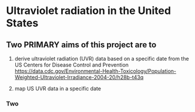 # Ultraviolet radiation in the United States
## Two **PRIMARY** aims of this project are to
  1) derive ultraviolet radiation (UVR) data based on a specific date from the US Centers for Disease Control and Prevention
     https://data.cdc.gov/Environmental-Health-Toxicology/Population-Weighted-Ultraviolet-Irradiance-2004-20/h28b-t43q
  
  2) map US UVR data in a specific date

### Two 
